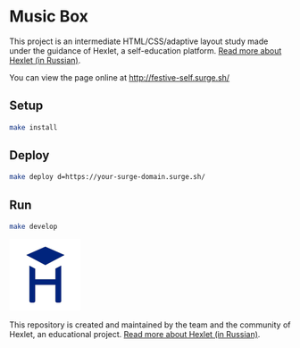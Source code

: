 # Music Box

This project is an intermediate HTML/CSS/adaptive layout study made under the guidance of Hexlet, a self-education platform. [Read more about Hexlet (in Russian)](https://ru.hexlet.io/pages/about).

You can view the page online at http://festive-self.surge.sh/

## Setup

```sh
make install
```

## Deploy

```sh
make deploy d=https://your-surge-domain.surge.sh/
```

## Run

```sh
make develop
```

[![Hexlet Ltd. logo](https://raw.githubusercontent.com/Hexlet/assets/master/images/hexlet_logo128.png)](https://ru.hexlet.io/pages/about?utm_source=github&utm_medium=link&utm_campaign=webpack-package)

This repository is created and maintained by the team and the community of Hexlet, an educational project. [Read more about Hexlet (in Russian)](https://ru.hexlet.io/pages/about?utm_source=github&utm_medium=link&utm_campaign=webpack-package).
